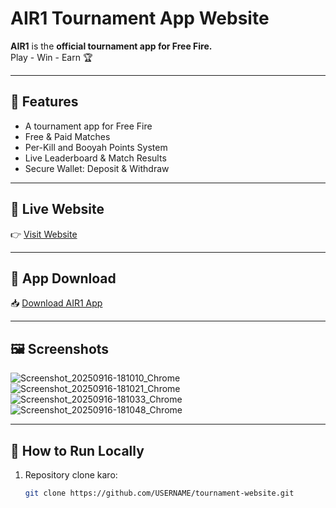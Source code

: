 # AIR1 Tournament App Website

**AIR1** is the **official tournament app for Free Fire.**  
Play - Win - Earn 🏆  

---

## 🌟 Features
- A tournament app for Free Fire
- Free & Paid Matches
- Per-Kill and Booyah Points System
- Live Leaderboard & Match Results
- Secure Wallet: Deposit & Withdraw

---

## 🔗 Live Website
👉 [Visit Website](https://USERNAME.github.io/tournament-website)

---

## 📲 App Download
📥 [Download AIR1 App](https://ga-fs.primexop.com/11179/androidBuilds/air-1V1.apk)

---

## 🖼 Screenshots
![Screenshot_20250916-181010_Chrome](https://github.com/user-attachments/assets/5942fac9-1d56-4bad-85a1-475359ec424a)
![Screenshot_20250916-181021_Chrome](https://github.com/user-attachments/assets/94595d22-ad76-49c6-a655-d13a71e5e961)
![Screenshot_20250916-181033_Chrome](https://github.com/user-attachments/assets/de122b23-d394-4a4f-96fb-43c164f625f5)
![Screenshot_20250916-181048_Chrome](https://github.com/user-attachments/assets/f37ffea8-e857-48c6-81c1-42c084a5d8c0)


---

## 🚀 How to Run Locally
1. Repository clone karo:
   ```bash
   git clone https://github.com/USERNAME/tournament-website.git
